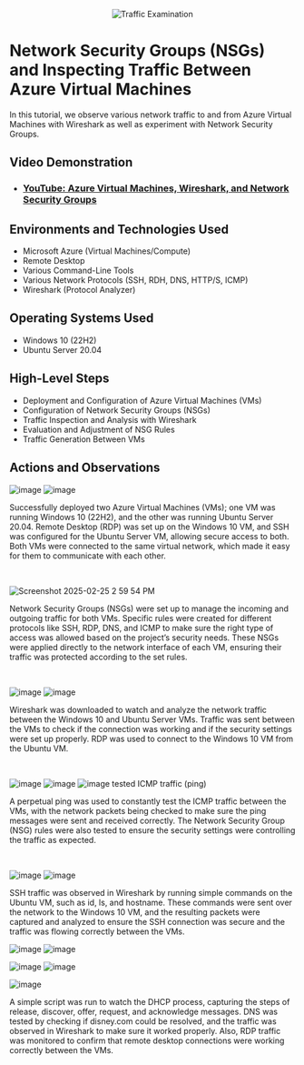 <p align="center">
<img src="https://i.imgur.com/Ua7udoS.png" alt="Traffic Examination"/>
</p>

<h1>Network Security Groups (NSGs) and Inspecting Traffic Between Azure Virtual Machines</h1>
In this tutorial, we observe various network traffic to and from Azure Virtual Machines with Wireshark as well as experiment with Network Security Groups. <br />


<h2>Video Demonstration</h2>

- ### [YouTube: Azure Virtual Machines, Wireshark, and Network Security Groups](https://www.youtube.com)

<h2>Environments and Technologies Used</h2>

- Microsoft Azure (Virtual Machines/Compute)
- Remote Desktop
- Various Command-Line Tools
- Various Network Protocols (SSH, RDH, DNS, HTTP/S, ICMP)
- Wireshark (Protocol Analyzer)

<h2>Operating Systems Used </h2>

- Windows 10 (22H2)
- Ubuntu Server 20.04

<h2>High-Level Steps</h2>

- Deployment and Configuration of Azure Virtual Machines (VMs)
- Configuration of Network Security Groups (NSGs)
- Traffic Inspection and Analysis with Wireshark
- Evaluation and Adjustment of NSG Rules
- Traffic Generation Between VMs


<h2>Actions and Observations</h2>

<p>

  

</p>
<p>

![image](https://github.com/user-attachments/assets/1ac38b9f-cb1f-4bb7-a8be-62c90aa38f54)
![image](https://github.com/user-attachments/assets/b5bfe402-fced-4971-8f1a-9de4f1657b16)

Successfully deployed two Azure Virtual Machines (VMs); one VM was running Windows 10 (22H2), and the other was running Ubuntu Server 20.04. Remote Desktop (RDP) was set up on the Windows 10 VM, and SSH was configured for the Ubuntu Server VM, allowing secure access to both. Both VMs were connected to the same virtual network, which made it easy for them to communicate with each other.
</p>
<br />

<p>

![Screenshot 2025-02-25 2 59 54 PM](https://github.com/user-attachments/assets/e1051019-955b-436f-9b52-42dfdabc801f)

</p>
<p>
Network Security Groups (NSGs) were set up to manage the incoming and outgoing traffic for both VMs. Specific rules were created for different protocols like SSH, RDP, DNS, and ICMP to make sure the right type of access was allowed based on the project’s security needs. These NSGs were applied directly to the network interface of each VM, ensuring their traffic was protected according to the set rules.
</p>
<br />

<p>

![image](https://github.com/user-attachments/assets/8d8bd0b7-a83e-42c7-ad7b-827306af09af)
![image](https://github.com/user-attachments/assets/890654e2-2947-41c4-ada9-61fb7d2f723c)

</p>
<p>
Wireshark was downloaded to watch and analyze the network traffic between the Windows 10 and Ubuntu Server VMs. Traffic was sent between the VMs to check if the connection was working and if the security settings were set up properly. RDP was used to connect to the Windows 10 VM from the Ubuntu VM.
</p>
<br />

<p>

![image](https://github.com/user-attachments/assets/4830c1d1-81d8-4049-9ca9-25f9f9fbce99)
![image](https://github.com/user-attachments/assets/7508ef33-d0fe-4d9a-a346-34d4bbeda160)
![image](https://github.com/user-attachments/assets/766ffb27-ad21-4f96-bab1-c6fadea06ab5)
tested ICMP traffic (ping)
</p>
<p>
A perpetual ping was used to constantly test the ICMP traffic between the VMs, with the network packets being checked to make sure the ping messages were sent and received correctly. The Network Security Group (NSG) rules were also tested to ensure the security settings were controlling the traffic as expected.
</p>
<br />
<p>

 
![image](https://github.com/user-attachments/assets/accdfbc4-31a1-42b7-9c9e-73d872216e12)
![image](https://github.com/user-attachments/assets/84f23c09-78ec-4484-a005-7c2b735d4cf4)

</p>
<p>

SSH traffic was observed in Wireshark by running simple commands on the Ubuntu VM, such as id, ls, and hostname. These commands were sent over the network to the Windows 10 VM, and the resulting packets were captured and analyzed to ensure the SSH connection was secure and the traffic was flowing correctly between the VMs.
</p>
<p>
  

![image](https://github.com/user-attachments/assets/c14cbe16-9703-45a7-aeb1-c6f98e83c12f)
![image](https://github.com/user-attachments/assets/c9b786e8-e07a-4434-805d-4ae53a9e8ac8)

![image](https://github.com/user-attachments/assets/4823a644-8cd6-46ef-b720-7efdb7028f63)
![image](https://github.com/user-attachments/assets/6315eac7-487e-4a0a-8450-23b4373540c6)

![image](https://github.com/user-attachments/assets/877b2320-f4d5-46c7-b0a7-b934ef4128de)

</p>
A simple script was run to watch the DHCP process, capturing the steps of release, discover, offer, request, and acknowledge messages. DNS was tested by checking if disney.com could be resolved, and the traffic was observed in Wireshark to make sure it worked properly. Also, RDP traffic was monitored to confirm that remote desktop connections were working correctly between the VMs.
</p>
<br />
<p>

